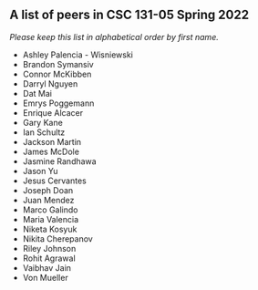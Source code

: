 ## A list of peers in CSC 131-05 Spring 2022

_Please keep this list in alphabetical order by first name._

- Ashley Palencia - Wisniewski
- Brandon Symansiv
- Connor McKibben
- Darryl Nguyen
- Dat Mai
- Emrys Poggemann
- Enrique Alcacer
- Gary Kane
- Ian Schultz
- Jackson Martin
- James McDole
- Jasmine Randhawa
- Jason Yu
- Jesus Cervantes
- Joseph Doan
- Juan Mendez
- Marco Galindo
- Maria Valencia
- Niketa Kosyuk
- Nikita Cherepanov
- Riley Johnson
- Rohit Agrawal
- Vaibhav Jain
- Von Mueller
